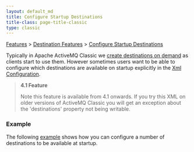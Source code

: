 ```yaml
---
layout: default_md
title: Configure Startup Destinations 
title-class: page-title-classic
type: classic
---
```


[Features](features) > [Destination Features](destination-features) > [Configure Startup Destinations](configure-startup-destinations)


Typically in Apache ActiveMQ Classic we [create destinations on demand](how-do-i-create-new-destinations) as clients start to use them. However sometimes users want to be able to configure which destinations are available on startup explicitly in the [Xml Configuration](xml-configuration).

> **4.1 Feature**
> 
> Note this feature is available from 4.1 onwards. If you try this XML on older versions of ActiveMQ Classic you will get an exception about the 'destinations' property not being writable.

### Example

The following [example](http://svn.apache.org/repos/asf/incubator/activemq/trunk/activemq-core/src/test/resources/org/apache/activemq/broker/destinations-on-start.xml) shows how you can configure a number of destinations to be available at startup. <broker xmlns="http://activemq.apache.org/schema/core"> <destinations> <queue physicalName="FOO.BAR" /> <topic physicalName="SOME.TOPIC" /> </destinations> </broker>

